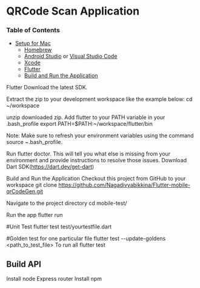 # QRCode Scan Application

### Table of Contents
  - [Setup for Mac](#setup-for-mac)
    - [Homebrew](#homebrew)
    - [Android Studio](https://developer.android.com/studio) or [Visual Studio Code](https://code.visualstudio.com)
    - [Xcode](#Xcode)
    - [Flutter](https://flutter.dev/docs/get-started/install/macos)
    - [Build and Run the Application](#build-and-run-the-application)
    
Flutter
   Download the latest SDK.
   
   Extract the zip to your development workspace like the example below:
   cd ~/workspace
   
   unzip downloaded zip.
   Add flutter to your PATH variable in your .bash_profile
   export PATH=$PATH:~/workspace/flutter/bin 
   
   Note: Make sure to refresh your environment variables using the command source ~\.bash_profile.
   
   Run flutter doctor. 
   This will tell you what else is missing from your environment and provide instructions to resolve those issues.
   Download Dart SDK(https://dart.dev/get-dart)    
    
Build and Run the Application
   Checkout this project from GitHub to your workspace
   git clone https://github.com/Nagadivyabikkina/Flutter-mobile-qrCodeGen.git
   
   Navigate to the project directory
   cd mobile-test/
   
   Run the app
   flutter run
   
   #Unit Test
   flutter test test/yourtestfile.dart
   
   #Golden test for one particular file 
   flutter test --update-goldens <path_to_test_file>
   To run all
   flutter test

## Build API 

Install node
Express router
Install npm


